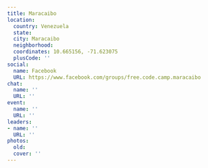 ```yaml
---
title: Maracaibo
location:
  country: Venezuela
  state: 
  city: Maracaibo
  neighborhood: 
  coordinates: 10.665156, -71.623075
  plusCode: ''
social:
  name: Facebook
  URL: https://www.facebook.com/groups/free.code.camp.maracaibo
chat:
  name: ''
  URL: ''
event:
  name: ''
  URL: ''
leaders:
- name: ''
  URL: ''
photos:
  old: 
  cover: ''
---
```

